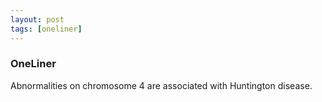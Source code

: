 ```yaml
---
layout: post
tags: [oneliner]
---
```



### OneLiner

Abnormalities on chromosome 4 are associated with Huntington disease.
